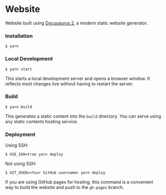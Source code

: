 # Website

Website built using [Docusaurus 2](https://docusaurus.io/), a modern static website generator.

### Installation

```
$ yarn
```

### Local Development

```
$ yarn start
```

This starts a local development server and opens a browser window.
It reflects most changes live without having to restart the server.

### Build

```
$ yarn build
```

This generates a static content into the `build` directory.
You can serve using any static contents hosting service.

### Deployment

Using SSH:

```
$ USE_SSH=true yarn deploy
```

Not using SSH:

```
$ GIT_USER=<Your GitHub username> yarn deploy
```

If you are using GitHub pages for hosting, this command is a convenient way to build the website and push to the `gh-pages` branch.

